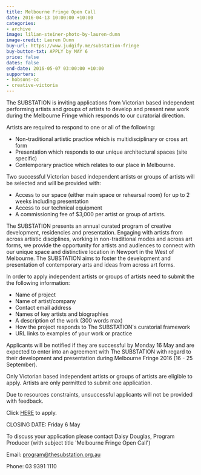 ```yaml
---
title: Melbourne Fringe Open Call
date: 2016-04-13 10:00:00 +10:00
categories:
- archive
image: lilian-steiner-photo-by-lauren-dunn
image-credit: Lauren Dunn
buy-url: https://www.judgify.me/substation-fringe
buy-button-txt: APPLY by MAY 6
price: false
dates: false
end-date: 2016-05-07 03:00:00 +10:00
supporters:
- hobsons-cc
- creative-victoria
---
```


The SUBSTATION is inviting applications from Victorian based independent performing artists and groups of artists to develop and present new work during the Melbourne Fringe which responds to our curatorial direction.

Artists are required to respond to one or all of the following:

- Non-traditional artistic practice which is multidisciplinary or cross art form
- Presentation which responds to our unique architectural spaces (site specific)
- Contemporary practice which relates to our place in Melbourne.

Two successful Victorian based independent artists or groups of artists will be selected and will be provided with:

- Access to our space (either main space or rehearsal room) for up to 2 weeks including presentation
- Access to our technical equipment
- A commissioning fee of $3,000 per artist or group of artists.

The SUBSTATION presents an annual curated program of creative development, residencies and presentation. Engaging with artists from across artistic disciplines, working in non-traditional modes and across art forms, we provide the opportunity for artists and audiences to connect with our unique space and distinctive location in Newport in the West of Melbourne. The SUBSTATION aims to foster the development and presentation of contemporary arts and ideas from across art forms.

In order to apply independent artists or groups of artists need to submit the the following information:

- Name of project
- Name of artist/company
- Contact email address
- Names of key artists and biographies
- A description of the work (300 words max)
- How the project responds to The SUBSTATION's curatorial framework
- URL links to examples of your work or practice

Applicants will be notified if they are successful by Monday 16 May and are expected to enter into an agreement with The SUBSTATION with regard to their development and presentation during Melbourne Fringe 2016 (16 - 25 September).

Only Victorian based independent artists or groups of artists are eligible to apply. Artists are only permitted to submit one application.

Due to resources constraints, unsuccessful applicants will not be provided with feedback.

Click [HERE](https://www.judgify.me/substation-fringe) to apply.

CLOSING DATE: Friday 6 May

To discuss your application please contact Daisy Douglas, Program Producer (with subject title 'Melbourne Fringe Open Call')

Email: [program@thesubstation.org.au](mailto:program@thesubstation.org.au)

Phone: 03 9391 1110
